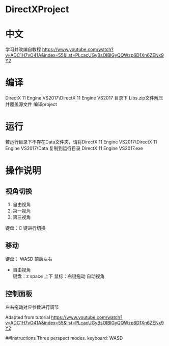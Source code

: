 # DirectXProject
# 中文

学习并改编自教程 https://www.youtube.com/watch?v=ADC1H7vO41A&index=55&list=PLcacUGyBsOIBlGyQQWzp6D1Xn6ZENx9Y2

# 编译
DirectX 11 Engine VS2017\DirectX 11 Engine VS2017 目录下 Libs.zip文件解压并覆盖源文件
编译project

# 运行
若运行目录下不存在Data文件夹，请将DirectX 11 Engine VS2017\DirectX 11 Engine VS2017\Data 复制到运行目录
DirectX 11 Engine VS2017.exe

# 操作说明
## 视角切换
1. 自由视角
2. 第一视角
3. 第三视角

键盘：C 键进行切换

## 移动
键盘： WASD 前后左右

* 自由视角  
键盘：z space 上下
鼠标：右键拖动 自动视角

## 控制面板
左右拖动对应参数进行调节



Adapted from tutorial https://www.youtube.com/watch?v=ADC1H7vO41A&index=55&list=PLcacUGyBsOIBlGyQQWzp6D1Xn6ZENx9Y2

##Instructions
Three perspect modes. 
keyboard: WASD

